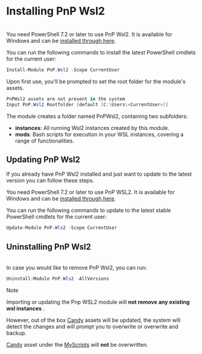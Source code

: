 # Installing PnP Wsl2

\
You need PowerShell 7.2 or later to use PnP Wsl2. It is available for Windows and can be [installed through here](https://learn.microsoft.com/en-us/powershell/scripting/install/installing-powershell-on-windows?view=powershell-7.4).

You can run the following commands to install the latest PowerShell cmdlets for the current user:

```powershell
Install-Module PnP.Wsl2 -Scope CurrentUser
```

Upon first use, you'll be prompted to set the root folder for the module's assets.  

```powershell
PnPWsl2 assets are not present in the system
Input PnP.Wsl2 Rootfolder [default [C:\Users\<CurrentUser>]]
```

The module creates a folder named PnPWsl2, containing two subfolders:

* **instances**: All running Wsl2 instances created by this module.
* **mods**: Bash scripts for execution in your WSL instances, covering a range of functionalities.

## Updating PnP Wsl2

If you already have PnP Wsl2 installed and just want to update to the latest version you can follow these steps.  

You need PowerShell 7.2 or later to use PnP WSL2. It is available for Windows and can be [installed through here](https://learn.microsoft.com/en-us/powershell/scripting/install/installing-powershell-on-windows?view=powershell-7.4).

You can run the following commands to update to the latest stable PowerShell cmdlets for the current user:

```powershell
Update-Module PnP.Wls2 -Scope CurrentUser
```

## Uninstalling PnP Wsl2

\
In case you would like to remove PnP Wsl2, you can run:

```powershell
Uninstall-Module PnP.Wls2 -AllVersions
```  

> [!NOTE]
>Importing or updating the Pnp WSL2 module will **not remove any existing wsl instances** .
>
>However, out of the box [Candy](/candy/index.html) assets will be updated, the system will detect the changes and will prompt you to overwrite or overwrite and backup.  
>
>
>[Candy](/candy/index.html) asset under the [MyScripts](/candy/index.html#myscripts) will **not** be overwritten.
